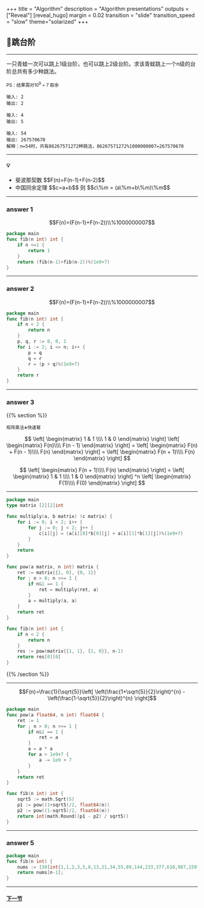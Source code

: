 +++
title = "Algorithm"
description = "Algorithm presentations"
outputs = ["Reveal"]
[reveal_hugo]
margin = 0.02
transition = "slide"
transition_speed = "slow"
theme="solarized"
+++

## 🐸跳台阶

---

一只青蛙一次可以跳上1级台阶，也可以跳上2级台阶。求该青蛙跳上一个n级的台阶总共有多少种跳法。
<br><br>
<small>PS：结果需对$10^{9}+7$ 取余</small>

```
输入: 2
输出: 2
```
```
输入: 4
输出: 5
```
```
输入: 54
输出: 267570670
解释：n=54时，共有86267571272种跳法，86267571272%1000000007=267570670
```
---

#### 💡

<ul>
  <li class="fragment fade-in">斐波那契数 $$F(n)=F(n-1)+F(n-2)$$</li>
  <li class="fragment fade-in">中国同余定理 $$c=a+b$$ 则 $$c\%m = (a\%m+b\%m)\%m$$</li>
</ul>


---

### answer 1

$$F(n)=(F(n-1)+F(n-2))\\%1000000007$$

```go
package main
func fib(n int) int {
	if n <=1 {
		return 1
    }
    return (fib(n-1)+fib(n-2))%(1e9+7)
}
```

---

### answer 2

$$F(n)=(F(n-1)+F(n-2))\\%1000000007$$

```go
package main
func fib(n int) int {
    if n < 2 {
        return n
    }
    p, q, r := 0, 0, 1
    for i := 2; i <= n; i++ {
        p = q
        q = r
        r = (p + q)%(1e9+7)
    }
    return r
}
```

---

### answer 3

{{% section %}}

<small>矩阵乘法➕快速幂</small>

$$
\left[
\begin{matrix}
1 & 1 \\\\
1 & 0
\end{matrix}
\right]
\left[
\begin{matrix}
F(n)\\\\
F(n - 1)
\end{matrix}
\right] =
\left[
\begin{matrix}
F(n) + F(n - 1)\\\\
F(n)
\end{matrix}
\right] =
\left[
\begin{matrix}
F(n + 1)\\\\
F(n)
\end{matrix}
\right]
$$

$$
\left[
\begin{matrix}
F(n + 1)\\\\
F(n)
\end{matrix}
\right] =
\left[
\begin{matrix}
1 & 1 \\\\
1 & 0
\end{matrix}
\right] ^n
\left[
\begin{matrix}
F(1)\\\\
F(0)
\end{matrix}
\right]
$$

---

```go
package main
type matrix [2][2]int

func multiply(a, b matrix) (c matrix) {
	for i := 0; i < 2; i++ {
		for j := 0; j < 2; j++ {
			c[i][j] = (a[i][0]*b[0][j] + a[i][1]*b[1][j])%(1e9+7)
		}
	}
	return
}

func pow(a matrix, n int) matrix {
	ret := matrix{{1, 0}, {0, 1}}
	for ; n > 0; n >>= 1 {
		if n&1 == 1 {
			ret = multiply(ret, a)
		}
		a = multiply(a, a)
	}
	return ret
}

func fib(n int) int {
	if n < 2 {
		return n
	}
	res := pow(matrix{{1, 1}, {1, 0}}, n-1)
	return res[0][0]
}
```
{{% /section %}}

---


$$F(n)=\frac{1}{\sqrt{5}}\left[ \left(\frac{1+\sqrt{5}}{2}\right)^{n} - \left(\frac{1-\sqrt{5}}{2}\right)^{n} \right]$$

```go
package main
func pow(a float64, n int) float64 {
	ret := 1
	for ; n > 0; n >>= 1 {
		if n&1 == 1 {
			ret = a
		}
		a = a * a
		for a > 1e9+7 {
			a -= 1e9 + 7
		}
	}
	return ret
}

func fib(n int) int {
    sqrt5 := math.Sqrt(5)
    p1 := pow((1+sqrt5)/2, float64(n))
    p2 := pow((1-sqrt5)/2, float64(n))
    return int(math.Round((p1 - p2) / sqrt5))
}
```

---

### answer 5

```go
package main
func fib(n int) {
	nums := [30]int{1,1,2,3,5,8,13,21,34,55,89,144,233,377,610,987,1597,2584,4181,6765,10946,17711,28657,46368,75025,121393,196418,317811,514229,832040};
	return nums[n-1];
}
```

---

#### [下一节](/#/8)


